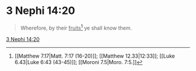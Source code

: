 # 3 Nephi 14:20

> Wherefore, by their <u>fruits</u>[^a] ye shall know them.

[3 Nephi 14:20](https://www.churchofjesuschrist.org/study/scriptures/bofm/3-ne/14?lang=eng&id=p20#p20)


[^a]: [[Matthew 7.17|Matt. 7:17 (16-20)]]; [[Matthew 12.33|12:33]]; [[Luke 6.43|Luke 6:43 (43-45)]]; [[Moroni 7.5|Moro. 7:5.]]
